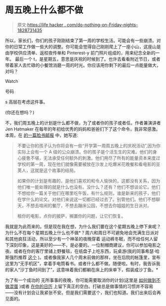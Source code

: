 # 周五晚上什么都不做

> 原文:[https://life hacker . com/do-nothing-on-Friday-nights-1828731435](https://lifehacker.com/do-nothing-on-friday-nights-1828731435)

所以，家长们，你们的孩子刚刚结束了第一周的学校生活。可能会有一些崩溃。对你的日常工作做一些大的调整。你可能会觉得自己刚刚爬上了一座小山，这座山是由学校供应清单、返校夜传单和 Pinterest-y 前门照片组成的，用来纪念全新的一年。 最后一个 t，是星期五，意思是庆祝的时候到了。也许去看看附近节日，或者带着家人去忙碌的小餐馆消磨一周的时光。你应该用你剩下的最后一点能量做大，对吗？

Watch

号码

s 高层在考虑这件事。

(你还在想吗？)

不，我们周五晚上的计划是什么都不做，为了或者你的孩子或者任。作者兼演讲者 Jen Hatmaker 在每年的年初给优秀的妈妈和爸爸们下了这个命令，我非常感激。本周，在 [的一篇脸书邮报](https://www.facebook.com/jenhatmaker/photos/a.217119135053756/1781937895238531/?type=3&theater) 中，她写道:

> 不要让你的孩子认为你将会有一些“开学第一周周五晚上的庆祝活动”,因为你实际上会有一个 A 级的公众崩溃。你的孩子是个活生生的灾难。他们的身心疲惫不堪，无法承受任何额外的刺激。他们用尽了所有的能量资本来度过学校的第一周，现在他们就像需要被放在沙发上吃爆米花晚餐和看电影的豆荚人，这就是这个故事的结局。
> 
> 如果你的计划是有趣的，是他们喜欢的和令人愉快的，这都没有关系，因为他们唯一能处理的就是什么也没有。没什么？还有？他们不想谈论它。他们不想给你一篇关于他们在哪里吃午饭，有什么规则，谁是新来的孩子，他们在学什么的论文。对他们来说这一切都已经过去了。别管他们。他们不想聊天，不想去喧闹的餐厅，不想去蹦床公园，不想去你姐姐的生日派对。
> 
> 租你的电影，点你的披萨，搁置你的问题，让它们恢复。

我就是为此而来的。但是现在我在想，为什么我们要在这个星期五晚上停下来呢？为什么不在每个星期五晚上什么也不做*？周六和周日不可避免地会充满生日派对和其他疯狂活动，所以至少有一个神圣的夜晚穿着 运动裤冬眠，而不给任何人留下深刻印象，这是美好的——不，是必要的。一位制帽商建议，你可以参加电影之夜。或者在你的客厅里铺上野餐毯，在纸盘子上吃东西，玩桌游(我的同事希瑟·哈斯强烈推荐 [这个](https://www.amazon.com/BRAIN-GAMES-ICECOOL-Family-Board/dp/B01GDHGYHG?asc_campaign=InlineText&asc_refurl=https://lifehacker.com/do-nothing-on-friday-nights-1828731435&asc_source=&tag=kinjalifehackerlink-20) )。或者像我家人几个周末前做的那样，坐在后院的帐篷里，宣布这里为“无手机区”，拿着手电筒看书。或者什么都不做。随便啦。有时，我告诉我的家人“沙丁鱼时间到了”，这意味着我们都躺在床上的床单下，假装成沙丁鱼。*

为了有一个成功的 无所事事的夜晚，你可能需要取消你的计划(这里是 [如何做到不做混蛋](https://lifehacker.com/how-to-cancel-plans-without-pissing-someone-off-1826194573) )或者 [在你的日历](https://offspring.lifehacker.com/put-some-white-space-on-your-familys-holiday-calendar-r-1820689157#_ga=2.140013235.1625482636.1535344122-1791332793.1526323747) 上留下真正的空白。打破总是做事情的习惯并不容易——没有计划会让我紧张不安。但是我们需要这个，我们也知道。我们出来后会再见面的。